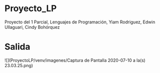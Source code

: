# Proyecto_LP
 Proyecto del 1 Parcial, Lenguajes de Programación, Yiam Rodriguez, Edwin Ullaguari, Cindy Bohórquez 
# Salida
 ![](ProyectoLP/venv/imagenes/Captura de Pantalla 2020-07-10 a la(s) 23.03.25.png) 

